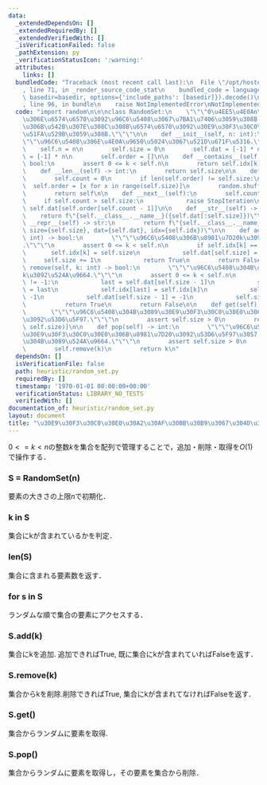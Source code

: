```yaml
---
data:
  _extendedDependsOn: []
  _extendedRequiredBy: []
  _extendedVerifiedWith: []
  _isVerificationFailed: false
  _pathExtension: py
  _verificationStatusIcon: ':warning:'
  attributes:
    links: []
  bundledCode: "Traceback (most recent call last):\n  File \"/opt/hostedtoolcache/PyPy/3.10.12/x64/lib/pypy3.10/site-packages/onlinejudge_verify/documentation/build.py\"\
    , line 71, in _render_source_code_stat\n    bundled_code = language.bundle(stat.path,\
    \ basedir=basedir, options={'include_paths': [basedir]}).decode()\n  File \"/opt/hostedtoolcache/PyPy/3.10.12/x64/lib/pypy3.10/site-packages/onlinejudge_verify/languages/python.py\"\
    , line 96, in bundle\n    raise NotImplementedError\nNotImplementedError\n"
  code: "import random\n\n\nclass RandomSet:\n    \"\"\"0\u4EE5\u4E0An\u672A\u6E80\
    \u306E\u6574\u6570\u3092\u96C6\u5408\u3067\u7BA1\u7406\u3059\u308B. \u96C6\u5408\
    \u306B\u542B\u307E\u308C\u308B\u6574\u6570\u3092\u30E9\u30F3\u30C0\u30E0\u3067\
    \u51FA\u529B\u3059\u308B.\"\"\"\n\n    def __init__(self, n: int):\n        \"\
    \"\"\u96C6\u5408\u306E\u4E0A\u9650\u5024\u3067\u521D\u671F\u5316.\"\"\"\n    \
    \    self.n = n\n        self.size = 0\n        self.dat = [-1] * n\n        self.idx\
    \ = [-1] * n\n        self.order = []\n\n    def __contains__(self, k: int) ->\
    \ bool:\n        assert 0 <= k < self.n\n        return self.idx[k] != -1\n\n\
    \    def __len__(self) -> int:\n        return self.size\n\n    def __iter__(self):\n\
    \        self.count = 0\n        if len(self.order) != self.size:\n          \
    \  self.order = [x for x in range(self.size)]\n        random.shuffle(self.order)\n\
    \        return self\n\n    def __next__(self):\n        self.count += 1\n   \
    \     if self.count > self.size:\n            raise StopIteration\n        return\
    \ self.dat[self.order[self.count - 1]]\n\n    def __str__(self) -> str:\n    \
    \    return f\"{self.__class__.__name__}({self.dat[:self.size]})\"\n\n    def\
    \ __repr__(self) -> str:\n        return f\"{self.__class__.__name__}(n={self.n},\
    \ size={self.size}, dat={self.dat}, idx={self.idx})\"\n\n    def add(self, k:\
    \ int) -> bool:\n        \"\"\"\u96C6\u5408\u306B\u8981\u7D20k\u3092\u8FFD\u52A0\
    .\"\"\"\n        assert 0 <= k < self.n\n        if self.idx[k] == -1:\n     \
    \       self.idx[k] = self.size\n            self.dat[self.size] = k\n       \
    \     self.size += 1\n            return True\n        return False\n\n    def\
    \ remove(self, k: int) -> bool:\n        \"\"\"\u96C6\u5408\u304B\u3089\u8981\u7D20\
    k\u3092\u524A\u9664.\"\"\"\n        assert 0 <= k < self.n\n        if self.idx[k]\
    \ != -1:\n            last = self.dat[self.size - 1]\n            self.dat[self.idx[k]]\
    \ = last\n            self.idx[last] = self.idx[k]\n            self.idx[k] =\
    \ -1\n            self.dat[self.size - 1] = -1\n            self.size -= 1\n \
    \           return True\n        return False\n\n    def get(self) -> int:\n \
    \       \"\"\"\u96C6\u5408\u304B\u3089\u30E9\u30F3\u30C0\u30E0\u306B\u8981\u7D20\
    \u3092\u53D6\u5F97.\"\"\"\n        assert self.size > 0\n        return self.dat[random.randrange(0,\
    \ self.size)]\n\n    def pop(self) -> int:\n        \"\"\"\u96C6\u5408\u304B\u3089\
    \u30E9\u30F3\u30C0\u30E0\u306B\u8981\u7D20\u3092\u53D6\u5F97\u3057,\u96C6\u5408\
    \u304B\u3089\u524A\u9664.\"\"\"\n        assert self.size > 0\n        k = self.get()\n\
    \        self.remove(k)\n        return k\n"
  dependsOn: []
  isVerificationFile: false
  path: heuristic/random_set.py
  requiredBy: []
  timestamp: '1970-01-01 00:00:00+00:00'
  verificationStatus: LIBRARY_NO_TESTS
  verifiedWith: []
documentation_of: heuristic/random_set.py
layout: document
title: "\u30E9\u30F3\u30C0\u30E0\u30A2\u30AF\u30BB\u30B9\u3067\u304D\u308B\u96C6\u5408"
---
```


$0 <= k < n$の整数$k$を集合を配列で管理することで，追加・削除・取得を$O(1)$で操作する．

### S = RandomSet(n)

要素の大きさの上限$n$で初期化．

### k in S

集合にkが含まれているかを判定．

### len(S)

集合に含まれる要素数を返す．

### for s in S

ランダムな順で集合の要素にアクセスする．

### S.add(k)

集合にkを追加. 追加できればTrue, 既に集合にkが含まれていればFalseを返す．

### S.remove(k)

集合からkを削除.削除できればTrue, 集合にkが含まれてなければFalseを返す．

### S.get()

集合からランダムに要素を取得.

### S.pop()

集合からランダムに要素を取得し，その要素を集合から削除．